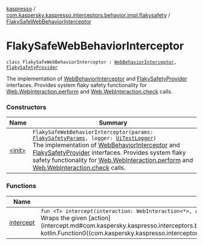 [kaspresso](../../index.md) / [com.kaspersky.kaspresso.interceptors.behavior.impl.flakysafety](../index.md) / [FlakySafeWebBehaviorInterceptor](./index.md)

# FlakySafeWebBehaviorInterceptor

`class FlakySafeWebBehaviorInterceptor : `[`WebBehaviorInterceptor`](../../com.kaspersky.kaspresso.interceptors.behavior/-web-behavior-interceptor.md)`, `[`FlakySafetyProvider`](../../com.kaspersky.kaspresso.flakysafety/-flaky-safety-provider/index.md)

The implementation of [WebBehaviorInterceptor](../../com.kaspersky.kaspresso.interceptors.behavior/-web-behavior-interceptor.md) and [FlakySafetyProvider](../../com.kaspersky.kaspresso.flakysafety/-flaky-safety-provider/index.md) interfaces.
Provides system flaky safety functionality for [Web.WebInteraction.perform](#) and [Web.WebInteraction.check](#) calls.

### Constructors

| Name | Summary |
|---|---|
| [&lt;init&gt;](-init-.md) | `FlakySafeWebBehaviorInterceptor(params: `[`FlakySafetyParams`](../../com.kaspersky.kaspresso.flakysafety/-flaky-safety-params/index.md)`, logger: `[`UiTestLogger`](../../com.kaspersky.kaspresso.logger/-ui-test-logger.md)`)`<br>The implementation of [WebBehaviorInterceptor](../../com.kaspersky.kaspresso.interceptors.behavior/-web-behavior-interceptor.md) and [FlakySafetyProvider](../../com.kaspersky.kaspresso.flakysafety/-flaky-safety-provider/index.md) interfaces. Provides system flaky safety functionality for [Web.WebInteraction.perform](#) and [Web.WebInteraction.check](#) calls. |

### Functions

| Name | Summary |
|---|---|
| [intercept](intercept.md) | `fun <T> intercept(interaction: WebInteraction<*>, action: () -> `[`T`](intercept.md#T)`): `[`T`](intercept.md#T)<br>Wraps the given [action](intercept.md#com.kaspersky.kaspresso.interceptors.behavior.impl.flakysafety.FlakySafeWebBehaviorInterceptor$intercept(android.support.test.espresso.web.sugar.Web.WebInteraction((kotlin.Any)), kotlin.Function0((com.kaspersky.kaspresso.interceptors.behavior.impl.flakysafety.FlakySafeWebBehaviorInterceptor.intercept.T)))/action) invocation with the flaky safety. |
